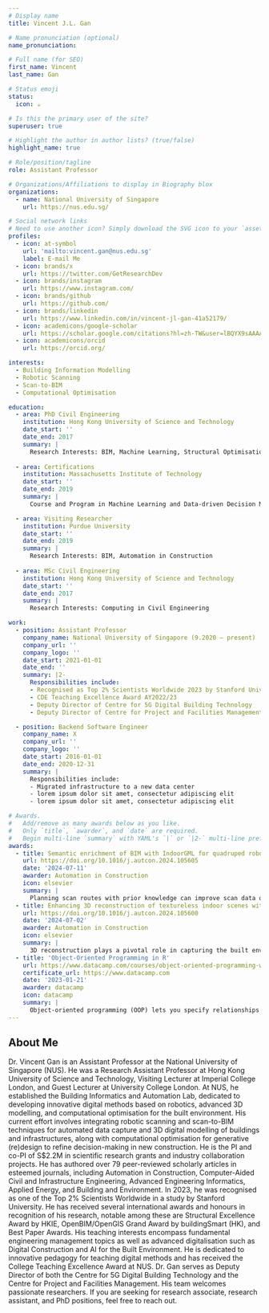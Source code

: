 ```yaml
---
# Display name
title: Vincent J.L. Gan

# Name pronunciation (optional)
name_pronunciation: 

# Full name (for SEO)
first_name: Vincent
last_name: Gan

# Status emoji
status:
  icon: ☕️

# Is this the primary user of the site?
superuser: true

# Highlight the author in author lists? (true/false)
highlight_name: true

# Role/position/tagline
role: Assistant Professor

# Organizations/Affiliations to display in Biography blox
organizations:
  - name: National University of Singapore
    url: https://nus.edu.sg/

# Social network links
# Need to use another icon? Simply download the SVG icon to your `assets/media/icons/` folder.
profiles:
  - icon: at-symbol
    url: 'mailto:vincent.gan@nus.edu.sg'
    label: E-mail Me
  - icon: brands/x
    url: https://twitter.com/GetResearchDev
  - icon: brands/instagram
    url: https://www.instagram.com/
  - icon: brands/github
    url: https://github.com/
  - icon: brands/linkedin
    url: https://www.linkedin.com/in/vincent-jl-gan-41a52179/
  - icon: academicons/google-scholar
    url: https://scholar.google.com/citations?hl=zh-TW&user=lBQYX9sAAAAJ&view_op=list_works&sortby=pubdate
  - icon: academicons/orcid
    url: https://orcid.org/

interests:
  - Building Information Modelling
  - Robotic Scanning
  - Scan-to-BIM
  - Computational Optimisation

education:
  - area: PhD Civil Engineering
    institution: Hong Kong University of Science and Technology
    date_start: ''
    date_end: 2017
    summary: |
      Research Interests: BIM, Machine Learning, Structural Optimisation
    
  - area: Certifications
    institution: Massachusetts Institute of Technology
    date_start: ''
    date_end: 2019
    summary: |
      Course and Program in Machine Learning and Data-driven Decision Making

  - area: Visiting Researcher
    institution: Purdue University
    date_start: ''
    date_end: 2019
    summary: |
      Research Interests: BIM, Automation in Construction
    
  - area: MSc Civil Engineering
    institution: Hong Kong University of Science and Technology
    date_start: ''
    date_end: 2017
    summary: |
      Research Interests: Computing in Civil Engineering 

work:
  - position: Assistant Professor
    company_name: National University of Singapore (9.2020 – present)
    company_url: ''
    company_logo: ''
    date_start: 2021-01-01
    date_end: ''
    summary: |2-
      Responsibilities include:
      - Recognised as Top 2% Scientists Worldwide 2023 by Stanford University
      - CDE Teaching Excellence Award AY2022/23
      - Deputy Director of Centre for 5G Digital Building Technology
      - Deputy Director of Centre for Project and Facilities Management

  - position: Backend Software Engineer
    company_name: X
    company_url: ''
    company_logo: ''
    date_start: 2016-01-01
    date_end: 2020-12-31
    summary: |
      Responsibilities include:
      - Migrated infrastructure to a new data center
      - lorem ipsum dolor sit amet, consectetur adipiscing elit
      - lorem ipsum dolor sit amet, consectetur adipiscing elit

# Awards.
#   Add/remove as many awards below as you like.
#   Only `title`, `awarder`, and `date` are required.
#   Begin multi-line `summary` with YAML's `|` or `|2-` multi-line prefix and indent 2 spaces below.
awards:
  - title: Semantic enrichment of BIM with IndoorGML for quadruped robot navigation and automated 3D scanning
    url: https://doi.org/10.1016/j.autcon.2024.105605
    date: '2024-07-11'
    awarder: Automation in Construction
    icon: elsevier
    summary: |
      Planning scan routes with prior knowledge can improve scan data quality and completeness. This paper presents a BIM-enabled approach to optimize quadruped robot navigation for automated 3D scanning. The BIM data schema is enriched with IndoorGML, integrating building geometry with spatial data to establish an indoor navigation model describing multi-scale spatial topological networks. This navigation model, which includes an enhanced greedy algorithm, optimizes quadruped robot scanning positions and traversal sequences. The scan planning optimization outperforms existing heuristic algorithms in computational efficiency, coverage, and scan point count. The BIM-enabled approach is validated on ROS and in real-world conditions with a 3D LiDAR sensor integrated with a quadruped robot. The robotic scans achieve visible coverage of 70-90% of the structure, with a fluctuation of 0.006-0.021mm compared to traditional laser scans. The findings demonstrate robotic scans as a viable way of obtaining complete and accurate point clouds, reducing human effort in traditional scanning.
  - title: Enhancing 3D reconstruction of textureless indoor scenes with IndoReal multi-view stereo (MVS)
    url: https://doi.org/10.1016/j.autcon.2024.105600
    date: '2024-07-02'
    awarder: Automation in Construction
    icon: elsevier
    summary: |
      3D reconstruction plays a pivotal role in capturing the built environment's object shapes and appearances for diverse smart applications, such as indoor navigation and geometric digital twinning. Despite its significance, traditional Multi-View Stereo (MVS) techniques are ineffective in indoor environments, characterised by textureless walls, illumination variation, and other nuanced phenomena. Moreover, current learning-based MVS pipelines are often developed without considering indoor attributes and rely on costly ground truth data for performance optimisation. This paper presents the “IndoReal-MVS” dataset, a rich indoor-centric compilation reflecting real-world phenomena through advanced computer graphics. It also introduces unsupervised “IndoorMatchNet”, synergising Feature Pyramid Network (FPN) and Pyramid Flowformer (PFF) for encoding complex indoor geometries. The pipeline proposes Multi-Scale Feature loss, Superpixel-based Normal Consistency and Depth Smoothness losses, designed for indoor geometric characteristics. Experiments showcase a 192% relative improvement over the baseline model at stringent error thresholds, advancing indoor 3D reconstruction tasks.
  - title: 'Object-Oriented Programming in R'
    url: https://www.datacamp.com/courses/object-oriented-programming-with-s3-and-r6-in-r
    certificate_url: https://www.datacamp.com
    date: '2023-01-21'
    awarder: datacamp
    icon: datacamp
    summary: |
      Object-oriented programming (OOP) lets you specify relationships between functions and the objects that they can act on, helping you manage complexity in your code. This is an intermediate level course, providing an introduction to OOP, using the S3 and R6 systems. S3 is a great day-to-day R programming tool that simplifies some of the functions that you write. R6 is especially useful for industry-specific analyses, working with web APIs, and building GUIs.
---
```


## About Me
Dr. Vincent Gan is an Assistant Professor at the National University of Singapore (NUS). He was a Research Assistant Professor at Hong Kong University of Science and Technology, Visiting Lecturer at Imperial College London, and Guest Lecturer at University College London. At NUS, he established the Building Informatics and Automation Lab, dedicated to developing innovative digital methods based on robotics, advanced 3D modelling, and computational optimisation for the built environment. His current effort involves integrating robotic scanning and scan-to-BIM techniques for automated data capture and 3D digital modelling of buildings and infrastructures, along with computational optimisation for generative (re)design to refine decision-making in new construction. He is the PI and co-PI of S$2.2M in scientific research grants and industry collaboration projects. He has authored over 79 peer-reviewed scholarly articles in esteemed journals, including Automation in Construction, Computer-Aided Civil and Infrastructure Engineering, Advanced Engineering Informatics, Applied Energy, and Building and Environment. In 2023, he was recognised as one of the Top 2% Scientists Worldwide in a study by Stanford University. He has received several international awards and honours in recognition of his research, notable among these are Structural Excellence Award by HKIE, OpenBIM/OpenGIS Grand Award by buildingSmart (HK), and Best Paper Awards. 
His teaching interests encompass fundamental engineering management topics as well as advanced digitalisation such as Digital Construction and AI for the Built Environment. He is dedicated to innovative pedagogy for teaching digital methods and has received the College Teaching Excellence Award at NUS. Dr. Gan serves as Deputy Director of both the Centre for 5G Digital Building Technology and the Centre for Project and Facilities Management. His team welcomes passionate researchers. If you are seeking for research associate, research assistant, and PhD positions, feel free to reach out.
